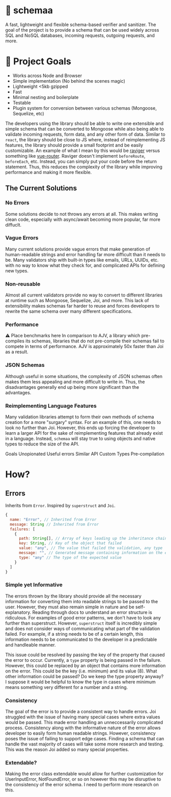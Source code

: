 # 🚀 schemaa
A fast, lightweight and flexible schema-based verifier and sanitizer. The goal of the project is to provide a schema that can be used widely across SQL and NoSQL databases, incoming requests, outgoing requests, and more.

# 📝 Project Goals
- Works across Node and Browser
- Simple implementation (No behind the scenes magic)
- Lightweight <5kb gzipped
- Fast
- Minimal nesting and boilerplate
- Testable
- Plugin system for conversion between various schemas (Mongoose, Sequelize, etc)

The developers using the library should be able to write one extensible and simple schema that can be converted to Mongoose while also being able to validate incoming requests, form data, and any other form of data. Similar to `react`, the library should be close to JS where, instead of reimplementing JS features, the library should provide a small footprint and be easily customizable. An example of what I mean by this would be [raviger](https://github.com/kyeotic/raviger) versus something like [vue-router](https://github.com/vuejs/vue-router). Raviger doesn't implement `beforeRoute`, `beforeEach`, etc. Instead, you can simply put your code before the return statement. Thus, this reduces the complexity of the library while improving performance and making it more flexible.

## The Current Solutions
### No Errors
Some solutions decide to not throws any errors at all. This makes writing clean code, especially with async/await becoming more popular, far more diffuclt.

### Vague Errors
Many current solutions provide vague errors that make generation of human-readable strings and error handling far more difficult than it needs to be.
Many validators ship with built-in types like emails, URLs, UUIDs, etc. with no way to know what they check for, and complicated APIs for defining new types.

### Non-reusable
Almost all current validators provide no way to convert to different libraries at runtime such as Mongoose, Sequelize, Joi, and more. This lack of extensibility makes schemas far harder to reuse and forces developers to rewrite the same schema over many different specifications.

### Performance
⚠️ Place benchmarks here
In comparison to AJV, a library which pre-compiles its schemas, libraries that do not pre-compile their schemas fail to compete in terms of performance. AJV is approximately 50x faster than Joi as a result.

### JSON Schemas
Although useful in some situations, the complexity of JSON schemas often makes them less appealing and more difficult to write in. Thus, the disadvantages generally end up being more significant than the advantages.

### Reimplementing Language Features
Many validation libraries attempt to form their own methods of schema creation for a more "surgary" syntax. For an example of this, one needs to look no further than Joi. However, this ends up forcing the developer to learn a larger API for the sake of reimplementing features that already exist in a language. Instead, `schemaa` will stay true to using objects and native types to reduce the size of the API.

Goals
Unopionated
Useful errors
Similar API
Custom Types
Pre-compilation

# How?
## Errors
Inherits from `Error`. Inspired by `superstruct` and `Joi`.
```js
{
  name: "Error", // Inherited from Error
  message: String // Inherited from Error
  failures: [
    {
      path: String[], // Array of keys leading up the inheritance chain
      key: String, // Key of the object that failed
      value: "any", // The value that failed the validation, any type
      message: "", // Generated message containing information on the error
      type: "any" // The type of the expected value
    }
  ]
}
```
### Simple yet Informative
The errors thrown by the library should provide all the necessary information for converting them into readable strings to be passed to the user. However, they must also remain simple in nature and be self-explanatory. Reading through docs to understand an error structure is ridiculous. For examples of good error patterns, we don't have to look any further than superstruct. However, `superstruct` itself is incredibly simple and does not consider ways of communicating what part of the validation failed. For example, if a string needs to be of a certain length, this information needs to be communicated to the developer in a predictable and handleable manner.

This issue could be resolved by passing the key of the property that caused the error to occur. Currently, a `type` property is being passed in the failure. However, this could be replaced by an object that contains more information on the error. This could be the key (i.e. minimum) and its value (8). What other information could be passed? Do we keep the type property anyway? I suppose it would be helpful to know the type in cases where minimum means something very different for a number and a string.

### Consistency
The goal of the error is to provide a consistent way to handle errors. Joi struggled with the issue of having many special cases where extra values would be passed. This made error handling an unneccessarily complicated process. Consistency along with the informative nature of the error allows developer to easily form human readable strings. However, consistency poses the issue of failing to support edge cases. Finding a schema that can handle the vast majority of cases will take some more research and testing. This was the reason Joi added so many special properties.

### Extendable?
Making the error class extendable would allow for further customization for UserInputError, NotFoundError, or so on however this may be disruptive to the consistency of the error schema. I need to perform more research on this.
